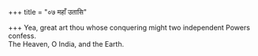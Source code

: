 +++
title = "०७ महाँ उतासि"

+++
Yea, great art thou whose conquering might two independent Powers confess.  
     The Heaven, O India, and the Earth.